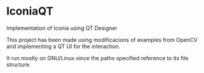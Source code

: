 IconiaQT
========

Implementation of Iconia using QT Designer

This project has been made using modificacions of examples from OpenCV and implementing a QT UI for the interaction.

It run mostly on GNU/Linux since the paths specified reference to its file structure.
